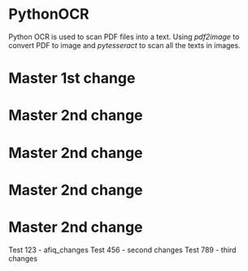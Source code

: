 # PythonOCR
Python OCR is used to scan PDF files into a text. Using *pdf2image* to convert PDF to image and *pytesseract* to scan all the texts in images.

# Master 1st change
# Master 2nd change
# Master 2nd change
# Master 2nd change
# Master 2nd change



Test 123 - afiq_changes
Test 456 - second changes
Test 789 - third changes
